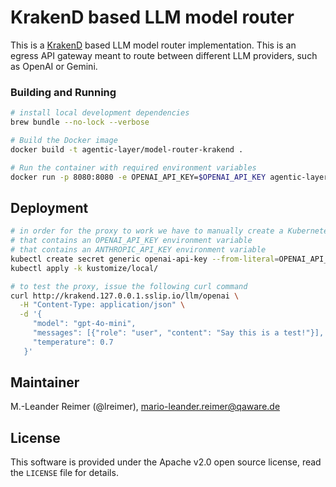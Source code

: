 # KrakenD based LLM model router

This is a [KrakenD](https://www.krakend.io/docs/ai-gateway/) based LLM model router implementation. This is an egress API gateway meant to route between different LLM providers, such as OpenAI or Gemini.

### Building and Running

```bash
# install local development dependencies
brew bundle --no-lock --verbose

# Build the Docker image
docker build -t agentic-layer/model-router-krakend .

# Run the container with required environment variables
docker run -p 8080:8080 -e OPENAI_API_KEY=$OPENAI_API_KEY agentic-layer/model-router-krakend
```

## Deployment

```bash
# in order for the proxy to work we have to manually create a Kubernetes secrets
# that contains an OPENAI_API_KEY environment variable
# that contains an ANTHROPIC_API_KEY environment variable
kubectl create secret generic openai-api-key --from-literal=OPENAI_API_KEY=$OPENAI_API_KEY
kubectl apply -k kustomize/local/

# to test the proxy, issue the following curl command
curl http://krakend.127.0.0.1.sslip.io/llm/openai \
  -H "Content-Type: application/json" \
  -d '{
     "model": "gpt-4o-mini",
     "messages": [{"role": "user", "content": "Say this is a test!"}],
     "temperature": 0.7
   }'
```

## Maintainer

M.-Leander Reimer (@lreimer), <mario-leander.reimer@qaware.de>

## License

This software is provided under the Apache v2.0 open source license, read the `LICENSE` file for details.
